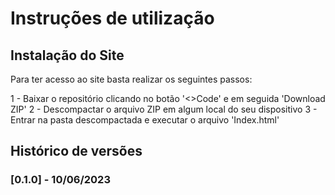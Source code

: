 # Instruções de utilização

## Instalação do Site

Para ter acesso ao site basta realizar os seguintes passos:

1 - Baixar o repositório clicando no botão '<>Code' e em seguida 'Download ZIP'
2 - Descompactar o arquivo ZIP em algum local do seu dispositivo
3 - Entrar na pasta descompactada e executar o arquivo 'Index.html'

## Histórico de versões

### [0.1.0] - 10/06/2023
